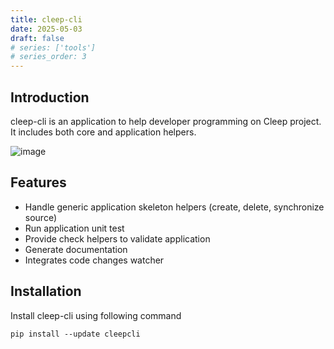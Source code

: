 ```yaml
---
title: cleep-cli
date: 2025-05-03
draft: false
# series: ['tools']
# series_order: 3
---
```


## Introduction

cleep-cli is an application to help developer programming on Cleep project. It includes both core and application helpers.

![image](cleep-cli.png)

## Features

- Handle generic application skeleton helpers (create, delete, synchronize source)
- Run application unit test
- Provide check helpers to validate application
- Generate documentation
- Integrates code changes watcher

## Installation

Install cleep-cli using following command

```shell
pip install --update cleepcli
```
